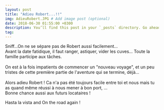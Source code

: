 ```yaml
---
layout: post
title: "Adieu Robert...!!"
img: AdieuRobert.JPG # Add image post (optional)
date: 2018-06-30 01:55:00 +0300
description: You’ll find this post in your `_posts` directory. Go ahead and edit it and re-build the site to see your changes. # Add post description (optional)
tag: 
---
```

<p> 
Sniff...On ne se sépare pas de Robert aussi facilement...<br/>
Avant la date fatidique, il faut ranger, astiquer, vider les cuves...
Toute la famille participe aux tâches. 
<br/><br/>
On est à la fois impatients
de commencer un "nouveau voyage", et un peu tristes de cette première 
partie de l'aventure qui se termine, déjà...
<br/><br/>
Alors adieu Robert ! Ca n'a pas été toujours facile entre toi et nous mais tu
as quand même réussi à nous mener à bon port, ...<br/>
Bonne chance aussi aux futurs locataires !

Hasta la vista and On the road again !
</p>

<img class="" src="{{site.baseurl}}/assets/img/AdieuRobert/P1.JPG" alt=""><br/><br/><br/>
<img class="" src="{{site.baseurl}}/assets/img/AdieuRobert/P2.JPG" alt=""><br/><br/><br/>
<img class="Rot270" src="{{site.baseurl}}/assets/img/AdieuRobert/P3.JPG" alt=""><br/><br/><br/>
<img class="Rot90" src="{{site.baseurl}}/assets/img/AdieuRobert/P4.JPG" alt=""><br/><br/><br/>
